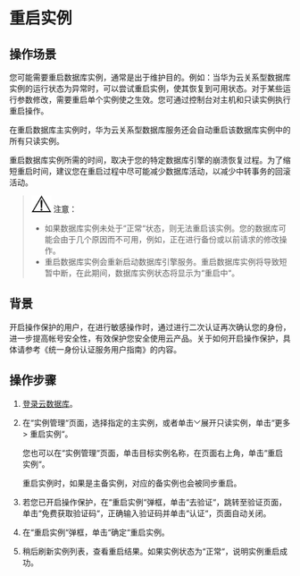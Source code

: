 # 重启实例<a name="zh-cn_topic_0031146654"></a>

## 操作场景<a name="section11160182171227"></a>

您可能需要重启数据库实例，通常是出于维护目的。例如：当华为云关系型数据库实例的运行状态为异常时，可以尝试重启实例，使其恢复到可用状态。对于某些运行参数修改，需要重启单个实例使之生效。您可通过控制台对主机和只读实例执行重启操作。

在重启数据库主实例时，华为云关系型数据库服务还会自动重启该数据库实例中的所有只读实例。

重启数据库实例所需的时间，取决于您的特定数据库引擎的崩溃恢复过程。为了缩短重启时间，建议您在重启过程中尽可能减少数据库活动，以减少中转事务的回滚活动。

>![](public_sys-resources/icon-notice.gif) **注意：**   
>-   如果数据库实例未处于“正常“状态，则无法重启该实例。您的数据库可能会由于几个原因而不可用，例如，正在进行备份或以前请求的修改操作。  
>-   重启数据库实例会重新启动数据库引擎服务。重启数据库实例将导致短暂中断，在此期间，数据库实例状态将显示为“重启中“。  

## 背景<a name="section6437112514327"></a>

开启操作保护的用户，在进行敏感操作时，通过进行二次认证再次确认您的身份，进一步提高帐号安全性，有效保护您安全使用云产品。关于如何开启操作保护，具体请参考《统一身份认证服务用户指南》的内容。

## 操作步骤<a name="s22e3edfb1cdd4405b64cad650a1cf9a0"></a>

1.  [登录云数据库](https://support.huaweicloud.com/qs-rds/rds_login.html)。
2.  在“实例管理“页面，选择指定的主实例，或者单击![](figures/下拉选择.png)展开只读实例，单击“更多  \>  重启实例“。

    您也可以在“实例管理“页面，单击目标实例名称，在页面右上角，单击“重启实例“。

    重启实例时，如果是主备实例，对应的备实例也会被同步重启。

3.  若您已开启操作保护，在“重启实例“弹框，单击“去验证“，跳转至验证页面，单击“免费获取验证码“，正确输入验证码并单击“认证“，页面自动关闭。
4.  在“重启实例“弹框，单击“确定“重启实例。
5.  稍后刷新实例列表，查看重启结果。如果实例状态为“正常“，说明实例重启成功。

